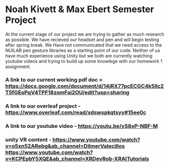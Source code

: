 # Noah Kivett & Max Ebert Semester Project

At the current stage of our project we are trying to gather as much research as possible. We have recieved our headset and pen and will begin testing after spring break. We Have not communicated that we need access to the NUILAB pen gesture libraries as a starting point of our code. Neither of us have much experience using Unity but we both are currently watching youtube videos and trying to build up some knowlege with our homework 1 assignment.

### A link to our current working pdf doc = https://docs.google.com/document/d/14jRX77pcECGC4k5llc2T5fGEoPqV4TPF18zomFai2OU/edit?usp=sharing

### A link to our overleaf project - https://www.overleaf.com/read/xdswspkqtsyy#15ee0c

### A link to our youtube video - https://youtu.be/yS8xP-NBF-M

### unity VR content - https://www.youtube.com/watch?v=o5xn52ARebg&ab_channel=DilmerValecillos https://www.youtube.com/watch?v=KCPEpbY5XQE&ab_channel=XRDevRob-XRAITutorials
